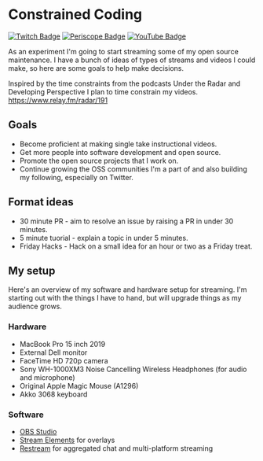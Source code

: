 # Constrained Coding
[![Twitch Badge](https://img.shields.io/badge/Twitch-ConstrainedCoding-9147ff?logo=twitch&logoColor=white)](https://www.twitch.tv/constrainedcoding)
[![Periscope Badge](https://img.shields.io/badge/Periscope-__JacobTomlinson-%2340A4C4?logo=periscope&logoColor=white)](https://www.pscp.tv/_JacobTomlinson/follow)
[![YouTube Badge](https://img.shields.io/badge/YouTube-Jacob%20Tomlinson-FF0000?logo=youtube&logoColor=white)](https://www.youtube.com/channel/UCjwcSpcyRYsfZMsliAJzYuQ/live)

As an experiment I'm going to start streaming some of my open source maintenance. I have a bunch of ideas of types of streams and videos I could make, so here are some goals to help make decisions.

Inspired by the time constraints from the podcasts Under the Radar and Developing Perspective I plan to time constrain my videos. https://www.relay.fm/radar/191

## Goals

- Become proficient at making single take instructional videos.
- Get more people into software development and open source.
- Promote the open source projects that I work on.
- Continue growing the OSS communities I'm a part of and also building my following, especially on Twitter.

## Format ideas

 - 30 minute PR - aim to resolve an issue by raising a PR in under 30 minutes.
 - 5 minute tuorial - explain a topic in under 5 minutes.
 - Friday Hacks - Hack on a small idea for an hour or two as a Friday treat.
 
## My setup

Here's an overview of my software and hardware setup for streaming. I'm starting out with the things I have to hand, but will upgrade things as my audience grows.

### Hardware

- MacBook Pro 15 inch 2019
- External Dell monitor
- FaceTime HD 720p camera
- Sony WH-1000XM3 Noise Cancelling Wireless Headphones (for audio and microphone)
- Original Apple Magic Mouse (A1296)
- Akko 3068 keyboard

### Software

- [OBS Studio](https://obsproject.com/)
- [Stream Elements](https://streamelements.com/) for overlays
- [Restream](https://restream.io) for aggregated chat and multi-platform streaming
